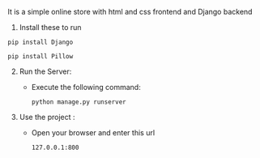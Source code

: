 It is a simple online store with html and css frontend and Django backend <br>

1. Install these to run <br>
  ```
  pip install Django
  ```
```
pip install Pillow
```
2. Run the Server:
   - Execute the following command:
     ```
     python manage.py runserver
     ```
     
3. Use the project :
   - Open your browser and enter this url
     ```
     127.0.0.1:800
     ```

